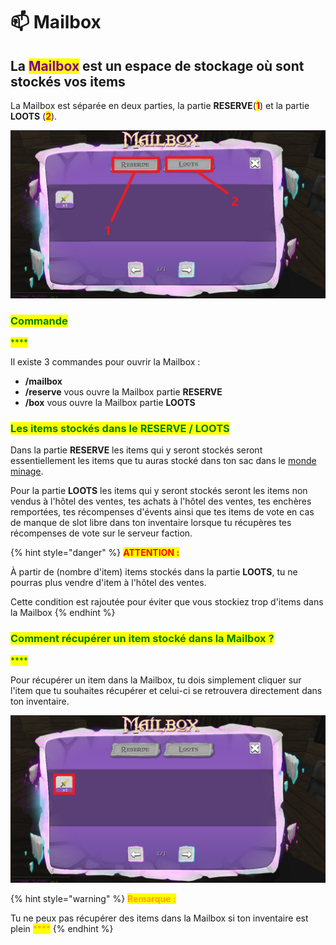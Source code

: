 # 📫 Mailbox

## La <mark style="color:purple;">Mailbox</mark> est un espace de stockage où sont stockés vos items&#x20;

La Mailbox est séparée en deux parties, la partie **RESERVE**(<mark style="color:red;">**1**</mark>) et la partie **LOOTS** (<mark style="color:red;">**2**</mark>).

![Interface de la mailbox ](../.gitbook/assets/unknown97.png)

### <mark style="color:green;">**Commande**</mark>

<mark style="color:green;">****</mark>

Il existe 3 commandes pour ouvrir la Mailbox :&#x20;

* **/mailbox**&#x20;
* **/reserve** vous ouvre la Mailbox partie **RESERVE**
* **/box** vous ouvre la Mailbox partie **LOOTS**

### <mark style="color:green;">**Les items stockés dans le RESERVE / LOOTS**</mark>&#x20;



Dans la partie **RESERVE** <mark style="color:yellow;"></mark> les items qui y seront stockés seront essentiellement les items que tu auras stocké dans ton sac dans le [monde minage](../guide/serveur-minage.md).

Pour la partie **LOOTS** les items qui y seront stockés seront les items non vendus à l'hôtel des ventes, tes achats à l'hôtel des ventes, tes enchères remportées, tes récompenses d'évents ainsi que tes items de vote en cas de manque de slot libre dans ton inventaire lorsque tu récupères tes récompenses de vote sur le serveur faction.

{% hint style="danger" %}
<mark style="color:red;">**ATTENTION :**</mark>&#x20;

À partir de (nombre d'item) items stockés dans la partie **LOOTS**, tu ne pourras plus vendre d'item à l'hôtel des ventes.&#x20;

Cette condition est rajoutée pour éviter que vous stockiez trop d'items dans la Mailbox
{% endhint %}

### <mark style="color:green;">**Comment récupérer un item stocké dans la Mailbox ?**</mark>&#x20;

<mark style="color:green;">****</mark>

Pour récupérer un item dans la Mailbox, tu dois simplement cliquer sur l'item que tu souhaites récupérer et celui-ci se retrouvera directement dans ton inventaire.&#x20;

![Interface Mailbox partie LOOTS](../.gitbook/assets/unknown9.png)

{% hint style="warning" %}
<mark style="color:orange;">**Remarque :**</mark>&#x20;

Tu ne peux pas récupérer des items dans la Mailbox si ton inventaire est plein <mark style="color:orange;">****</mark>&#x20;
{% endhint %}



